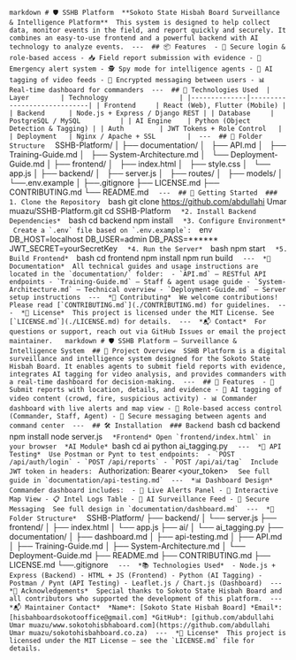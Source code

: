 ‎```markdown
‎# 🛡️ SSHB Platform
‎
‎**Sokoto State Hisbah Board Surveillance & Intelligence Platform**
‎
‎This system is designed to help collect data, monitor events in the field, and report quickly and securely. It combines an easy-to-use frontend and a powerful backend with AI technology to analyze events.
‎
‎---
‎
‎## 📦 Features
‎
‎- 🔐 Secure login & role-based access
‎- 📥 Field report submission with evidence
‎- 🚨 Emergency alert system
‎- 🕵️ Spy mode for intelligence agents
‎- 📡 AI tagging of video feeds
‎- 💬 Encrypted messaging between users
‎- 📊 Real-time dashboard for commanders
‎
‎---
‎
‎## 🧰 Technologies Used
‎
‎| Layer        | Technology                  |
‎|--------------|-----------------------------|
‎| Frontend     | React (Web), Flutter (Mobile) |
‎| Backend      | Node.js + Express / Django REST |
‎| Database     | PostgreSQL / MySQL          |
‎| AI Engine    | Python (Object Detection & Tagging) |
‎| Auth         | JWT Tokens + Role Control   |
‎| Deployment   | Nginx / Apache + SSL        |
‎
‎---
‎
‎## 📁 Folder Structure
‎
‎```
‎SSHB-Platform/
‎│
‎├── documentation/
‎│   ├── API.md
‎│   ├── Training-Guide.md
‎│   ├── System-Architecture.md
‎│   └── Deployment-Guide.md
‎│
‎├── frontend/
‎│   ├── index.html
‎│   ├── style.css
‎│   └── app.js
‎│
‎├── backend/
‎│   ├── server.js
‎│   ├── routes/
‎│   ├── models/
‎│   └──.env.example
‎│
‎├──.gitignore
‎├── LICENSE.md
‎├── CONTRIBUTING.md
‎└── README.md
‎```
‎
‎---
‎
‎## 🚀 Getting Started
‎
‎### 1. Clone the Repository
‎
‎```bash
‎git clone https://github.com/abdullahi Umar muazu/SSHB-Platform.git
‎cd SSHB-Platform
‎```
‎
‎*2. Install Backend Dependencies*
‎
‎```bash
‎cd backend
‎npm install
‎```
‎
‎*3. Configure Environment*
‎
‎Create a `.env` file based on `.env.example`:
‎
‎```env
‎DB_HOST=localhost
‎DB_USER=admin
‎DB_PASS=******
‎JWT_SECRET=yourSecretKey
‎```
‎
‎*4. Run the Server*
‎
‎```bash
‎npm start
‎```
‎
‎*5. Build Frontend*
‎
‎```bash
‎cd frontend
‎npm install
‎npm run build
‎```
‎
‎---
‎
‎*📄 Documentation*
‎
‎All technical guides and usage instructions are located in the `documentation/` folder:
‎
‎- `API.md` – RESTful API endpoints
‎- `Training-Guide.md` – Staff & agent usage guide
‎- `System-Architecture.md` – Technical overview
‎- `Deployment-Guide.md` – Server setup instructions
‎
‎---
‎
‎*🤝 Contributing*
‎
‎We welcome contributions! Please read [`CONTRIBUTING.md`](./CONTRIBUTING.md) for guidelines.
‎
‎---
‎
‎*📜 License*
‎
‎This project is licensed under the MIT License. See [`LICENSE.md`](./LICENSE.md) for details.
‎
‎---
‎
‎*📬 Contact*
‎
‎For questions or support, reach out via GitHub Issues or email the project maintainer.
‎
‎```
‎
‎
‎```markdown
‎# 🛡️ SSHB Platform – Surveillance & Intelligence System
‎
‎## 🎯 Project Overview
‎
‎SSHB Platform is a digital surveillance and intelligence system designed for the Sokoto State Hisbah Board. It enables agents to submit field reports with evidence, integrates AI tagging for video analysis, and provides commanders with a real-time dashboard for decision-making.
‎
‎---
‎
‎## 🚀 Features
‎
‎- 📍 Submit reports with location, details, and evidence
‎- 🎥 AI tagging of video content (crowd, fire, suspicious activity)
‎- 📊 Commander dashboard with live alerts and map view
‎- 🔐 Role-based access control (Commander, Staff, Agent)
‎- 💬 Secure messaging between agents and command center
‎
‎---
‎
‎## 🛠️ Installation
‎
‎### Backend
‎```bash
‎cd backend
‎npm install
‎node server.js
‎```
‎
‎*Frontend*
‎Open `frontend/index.html` in your browser
‎
‎*AI Module*
‎```bash
‎cd ai
‎python ai_tagging.py
‎```
‎
‎---
‎
‎*🧪 API Testing*
‎
‎Use Postman or Pynt to test endpoints:
‎
‎- `POST /api/auth/login`
‎- `POST /api/reports`
‎- `POST /api/ai/tag`
‎
‎Include JWT token in headers:
‎```
‎Authorization: Bearer <your_token>
‎```
‎
‎See full guide in `documentation/api-testing.md`
‎
‎---
‎
‎*📊 Dashboard Design*
‎
‎Commander dashboard includes:
‎
‎- 🔴 Live Alerts Panel
‎- 📍 Interactive Map View
‎- 📋 Intel Logs Table
‎- 🧠 AI Surveillance Feed
‎- 💬 Secure Messaging
‎
‎See full design in `documentation/dashboard.md`
‎
‎---
‎
‎*📁 Folder Structure*
‎
‎```
‎SSHB-Platform/
‎├── backend/
‎│   └── server.js
‎├── frontend/
‎│   ├── index.html
‎│   └── app.js
‎├── ai/
‎│   └── ai_tagging.py
‎├── documentation/
‎│   ├── dashboard.md
‎│   ├── api-testing.md
‎│   ├── API.md
‎│   ├── Training-Guide.md
‎│   ├── System-Architecture.md
‎│   └── Deployment-Guide.md
‎├── README.md
‎├── CONTRIBUTING.md
‎├── LICENSE.md
‎└──.gitignore
‎```
‎
‎---
‎
‎*📚 Technologies Used*
‎
‎- Node.js + Express (Backend)
‎- HTML + JS (Frontend)
‎- Python (AI Tagging)
‎- Postman / Pynt (API Testing)
‎- Leaflet.js / Chart.js (Dashboard)
‎
‎---
‎
‎*🙌 Acknowledgements*
‎
‎Special thanks to Sokoto State Hisbah Board and all contributors who supported the development of this platform.
‎
‎---
‎
‎*📬 Maintainer Contact*
‎
‎*Name*: [Sokoto State Hisbah Board]
‎*Email*: [hisbahboardsokotooffice@gmail.com]
‎*GitHub*: [github.com/abdullahi Umar muazu/www.sokotohisbhaboard.com](https://github.com/abdullahi Umar muazu/sokotohisbahboard.co.za)
‎
‎---
‎
‎*📄 License*
‎
‎This project is licensed under the MIT License – see the `LICENSE.md` file for details.
‎```
